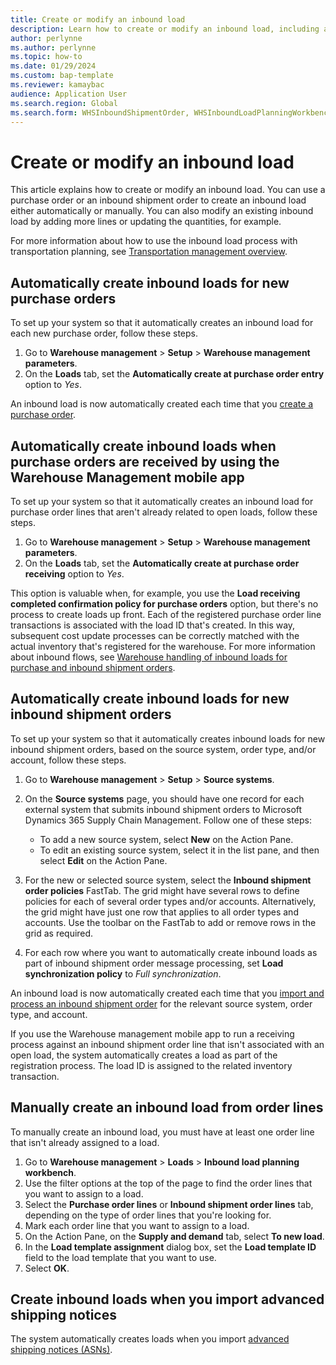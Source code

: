 ```yaml
---
title: Create or modify an inbound load
description: Learn how to create or modify an inbound load, including an outline on automatically created inbound loads for new purchase orders.
author: perlynne
ms.author: perlynne
ms.topic: how-to
ms.date: 01/29/2024
ms.custom: bap-template
ms.reviewer: kamaybac
audience: Application User
ms.search.region: Global
ms.search.form: WHSInboundShipmentOrder, WHSInboundLoadPlanningWorkbench, WHSParameters
---
```


# Create or modify an inbound load

This article explains how to create or modify an inbound load. You can use a purchase order or an inbound shipment order to create an inbound load either automatically or manually. You can also modify an existing inbound load by adding more lines or updating the quantities, for example.

For more information about how to use the inbound load process with transportation planning, see [Transportation management overview](../transportation/transportation-management-overview.md).

## Automatically create inbound loads for new purchase orders

To set up your system so that it automatically creates an inbound load for each new purchase order, follow these steps.

1. Go to **Warehouse management** \> **Setup** \> **Warehouse management parameters**.
1. On the **Loads** tab, set the **Automatically create at purchase order entry** option to *Yes*.

An inbound load is now automatically created each time that you [create a purchase order](../procurement/tasks/create-purchase-order.md).

## Automatically create inbound loads when purchase orders are received by using the Warehouse Management mobile app

To set up your system so that it automatically creates an inbound load for purchase order lines that aren't already related to open loads, follow these steps.

1. Go to **Warehouse management** \> **Setup** \> **Warehouse management parameters**.
1. On the **Loads** tab, set the **Automatically create at purchase order receiving** option to *Yes*.

This option is valuable when, for example, you use the **Load receiving completed confirmation policy for purchase orders** option, but there's no process to create loads up front. Each of the registered purchase order line transactions is associated with the load ID that's created. In this way, subsequent cost update processes can be correctly matched with the actual inventory that's registered for the warehouse. For more information about inbound flows, see [Warehouse handling of inbound loads for purchase and inbound shipment orders](inbound-load-handling.md).

## Automatically create inbound loads for new inbound shipment orders

To set up your system so that it automatically creates inbound loads for new inbound shipment orders, based on the source system, order type, and/or account, follow these steps.

1. Go to **Warehouse management** \> **Setup** \> **Source systems**.
1. On the **Source systems** page, you should have one record for each external system that submits inbound shipment orders to Microsoft Dynamics 365 Supply Chain Management. Follow one of these steps:

    - To add a new source system, select **New** on the Action Pane.
    - To edit an existing source system, select it in the list pane, and then select **Edit** on the Action Pane.

1. For the new or selected source system, select the **Inbound shipment order policies** FastTab. The grid might have several rows to define policies for each of several order types and/or accounts. Alternatively, the grid might have just one row that applies to all order types and accounts. Use the toolbar on the FastTab to add or remove rows in the grid as required.
1. For each row where you want to automatically create inbound loads as part of inbound shipment order message processing, set **Load synchronization policy** to *Full synchronization*.

An inbound load is now automatically created each time that you [import and process an inbound shipment order](wms-only-mode-overview.md) for the relevant source system, order type, and account.

If you use the Warehouse management mobile app to run a receiving process against an inbound shipment order line that isn't associated with an open load, the system automatically creates a load as part of the registration process. The load ID is assigned to the related inventory transaction.

## <a name="create-an-inbound-load-manually"></a>Manually create an inbound load from order lines

To manually create an inbound load, you must have at least one order line that isn't already assigned to a load.

1. Go to **Warehouse management** \> **Loads** \> **Inbound load planning workbench**.
1. Use the filter options at the top of the page to find the order lines that you want to assign to a load.
1. Select the **Purchase order lines** or **Inbound shipment order lines** tab, depending on the type of order lines that you're looking for.
1. Mark each order line that you want to assign to a load.
1. On the Action Pane, on the **Supply and demand** tab, select **To new load**.
1. In the **Load template assignment** dialog box, set the **Load template ID** field to the load template that you want to use.
1. Select **OK**.

## Create inbound loads when you import advanced shipping notices

The system automatically creates loads when you import [advanced shipping notices (ASNs)](import-asn-data-entity.md).
